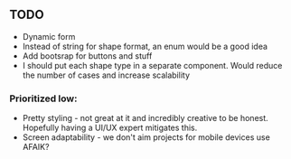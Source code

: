 ## TODO

- Dynamic form
- Instead of string for shape format, an enum would be a good idea
- Add bootsrap for buttons and stuff
- I should put each shape type in a separate component. Would reduce the number of cases and increase scalability

### Prioritized low:

- Pretty styling - not great at it and incredibly creative to be honest. Hopefully having a UI/UX expert mitigates this.
- Screen adaptability - we don't aim projects for mobile devices use AFAIK?
